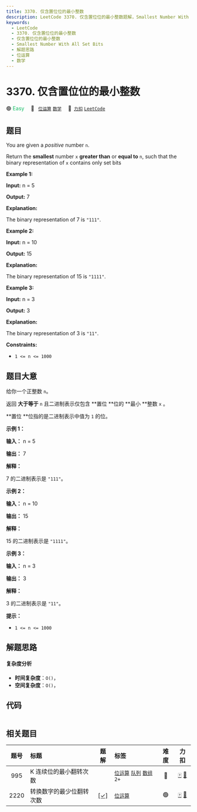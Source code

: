 ```yaml
---
title: 3370. 仅含置位位的最小整数
description: LeetCode 3370. 仅含置位位的最小整数题解，Smallest Number With All Set Bits，包含解题思路、复杂度分析以及完整的 JavaScript 代码实现。
keywords:
  - LeetCode
  - 3370. 仅含置位位的最小整数
  - 仅含置位位的最小整数
  - Smallest Number With All Set Bits
  - 解题思路
  - 位运算
  - 数学
---
```


# 3370. 仅含置位位的最小整数

🟢 <font color=#15bd66>Easy</font>&emsp; 🔖&ensp; [`位运算`](/tag/bit-manipulation.md) [`数学`](/tag/math.md)&emsp; 🔗&ensp;[`力扣`](https://leetcode.cn/problems/smallest-number-with-all-set-bits) [`LeetCode`](https://leetcode.com/problems/smallest-number-with-all-set-bits)

## 题目

You are given a _positive_ number `n`.

Return the **smallest** number `x` **greater than** or **equal to** `n`, such
that the binary representation of `x` contains only set bits



**Example 1:**

**Input:** n = 5

**Output:** 7

**Explanation:**

The binary representation of 7 is `"111"`.

**Example 2:**

**Input:** n = 10

**Output:** 15

**Explanation:**

The binary representation of 15 is `"1111"`.

**Example 3:**

**Input:** n = 3

**Output:** 3

**Explanation:**

The binary representation of 3 is `"11"`.



**Constraints:**

  * `1 <= n <= 1000`


## 题目大意

给你一个正整数 `n`。

返回 **大于等于** `n` 且二进制表示仅包含 **置位  **位的 **最小  **整数 `x` 。

**置位  **位指的是二进制表示中值为 `1` 的位。



**示例 1：**

**输入：** n = 5

**输出：** 7

**解释：**

7 的二进制表示是 `"111"`。

**示例 2：**

**输入：** n = 10

**输出：** 15

**解释：**

15 的二进制表示是 `"1111"`。

**示例 3：**

**输入：** n = 3

**输出：** 3

**解释：**

3 的二进制表示是 `"11"`。



**提示：**

  * `1 <= n <= 1000`


## 解题思路

#### 复杂度分析

- **时间复杂度**：`O()`，
- **空间复杂度**：`O()`，

## 代码

```javascript

```

## 相关题目

<!-- prettier-ignore -->
| 题号 | 标题 | 题解 | 标签 | 难度 | 力扣 |
| :------: | :------ | :------: | :------ | :------: | :------: |
| 995 | K 连续位的最小翻转次数 |  |  [`位运算`](/tag/bit-manipulation.md) [`队列`](/tag/queue.md) [`数组`](/tag/array.md) `2+` | 🔴 | [🀄️](https://leetcode.cn/problems/minimum-number-of-k-consecutive-bit-flips) [🔗](https://leetcode.com/problems/minimum-number-of-k-consecutive-bit-flips) |
| 2220 | 转换数字的最少位翻转次数 | [[✓]](/problem/2220.md) |  [`位运算`](/tag/bit-manipulation.md) | 🟢 | [🀄️](https://leetcode.cn/problems/minimum-bit-flips-to-convert-number) [🔗](https://leetcode.com/problems/minimum-bit-flips-to-convert-number) |